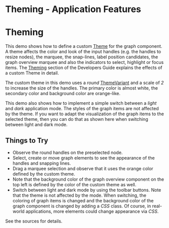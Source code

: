<!--
 //////////////////////////////////////////////////////////////////////////////
 // @license
 // This file is part of yFiles for HTML 2.6.
 // Use is subject to license terms.
 //
 // Copyright (c) 2000-2024 by yWorks GmbH, Vor dem Kreuzberg 28,
 // 72070 Tuebingen, Germany. All rights reserved.
 //
 //////////////////////////////////////////////////////////////////////////////
-->
# Theming - Application Features

# Theming

This demo shows how to define a custom [Theme](https://docs.yworks.com/yfileshtml/#/api/Theme) for the graph component. A theme affects the color and look of the input handles (e.g. the handles to resize nodes), the marquee, the snap-lines, label position candidates, the graph overview marquee and also the indicators to select, highlight or focus items. The [Theming](https://docs.yworks.com/yfileshtml/#/dguide/customizing_view_theming) section of the Developers Guide explains the effects of a custom Theme in detail.

The custom theme in this demo uses a _round_ [ThemeVariant](https://docs.yworks.com/yfileshtml/#/api/ThemeVariant) and a scale of _2_ to increase the size of the handles. The primary color is almost white, the secondary color and background color are orange-like.

This demo also shows how to implement a simple switch between a _light_ and _dark_ application mode. The styles of the graph items are not affected by the theme. If you want to adapt the visualization of the graph items to the selected theme, then you can do that as shown here when switching between light and dark mode.

## Things to Try

- Observe the round handles on the preselected node.
- Select, create or move graph elements to see the appearance of the handles and snapping lines.
- Drag a marquee selection and observe that it uses the orange color defined by the custom theme.
- Note that the background color of the graph overview component on the top left is defined by the color of the custom theme as well.
- Switch between light and dark mode by using the toolbar buttons. Note that the theme is not affected by the mode. When switching, the coloring of graph items is changed and the background color of the graph component is changed by adding a _CSS_ class. Of course, in real-world applications, more elements could change appearance via _CSS_.

See the sources for details.
